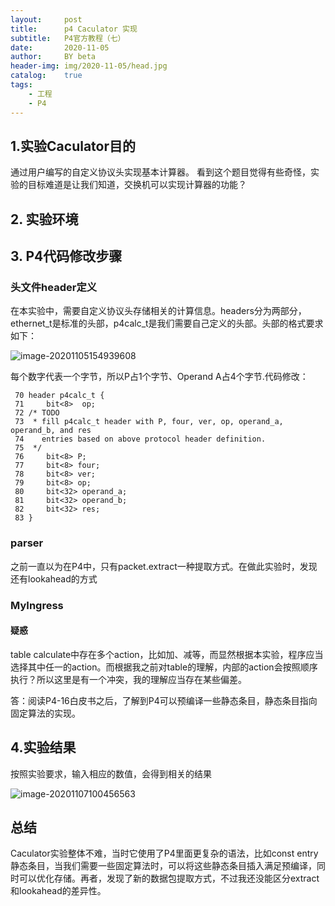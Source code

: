 ```yaml
---
layout:     post
title:      p4 Caculator 实现
subtitle:   P4官方教程（七）
date:       2020-11-05
author:     BY beta
header-img: img/2020-11-05/head.jpg
catalog:    true
tags:
    - 工程
    - P4
---
```


## 1.实验Caculator目的

通过用户编写的自定义协议头实现基本计算器。
看到这个题目觉得有些奇怪，实验的目标难道是让我们知道，交换机可以实现计算器的功能？

## 2. 实验环境

## 3. P4代码修改步骤

### 头文件header定义

在本实验中，需要自定义协议头存储相关的计算信息。headers分为两部分，ethernet_t是标准的头部，p4calc_t是我们需要自己定义的头部。头部的格式要求如下：

![image-20201105154939608](https://i.loli.net/2020/11/05/RYfQyXxdmTqjNPr.png)

每个数字代表一个字节，所以P占1个字节、Operand A占4个字节.代码修改：

```
 70 header p4calc_t {
 71     bit<8>  op;
 72 /* TODO
 73  * fill p4calc_t header with P, four, ver, op, operand_a, operand_b, and res
 74    entries based on above protocol header definition.
 75  */
 76     bit<8> P;
 77     bit<8> four;
 78     bit<8> ver;
 79     bit<8> op;
 80     bit<32> operand_a;
 81     bit<32> operand_b;
 82     bit<32> res;
 83 }

```

### parser

之前一直以为在P4中，只有packet.extract一种提取方式。在做此实验时，发现还有lookahead的方式

### MyIngress



#### 疑惑

table calculate中存在多个action，比如加、减等，而显然根据本实验，程序应当选择其中任一的action。而根据我之前对table的理解，内部的action会按照顺序执行？所以这里是有一个冲突，我的理解应当存在某些偏差。

答：阅读P4-16白皮书之后，了解到P4可以预编译一些静态条目，静态条目指向固定算法的实现。

## 4.实验结果

按照实验要求，输入相应的数值，会得到相关的结果

![image-20201107100456563](https://i.loli.net/2020/11/07/czSmdwXseUohBWM.png)

## 总结

 Caculator实验整体不难，当时它使用了P4里面更复杂的语法，比如const entry静态条目，当我们需要一些固定算法时，可以将这些静态条目插入满足预编译，同时可以优化存储。再者，发现了新的数据包提取方式，不过我还没能区分extract和lookahead的差异性。